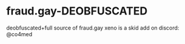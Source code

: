 # fraud.gay-DEOBFUSCATED
deobfuscated+full source of fraud.gay xeno is a skid add on discord: @co4med
